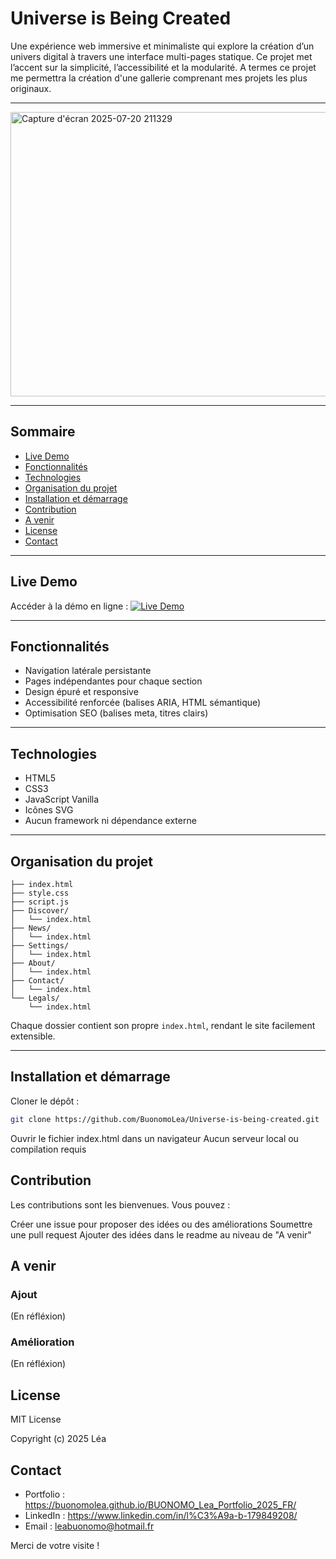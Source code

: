 # Universe is Being Created

Une expérience web immersive et minimaliste qui explore la création d’un univers digital à travers une interface multi-pages statique.
Ce projet met l’accent sur la simplicité, l’accessibilité et la modularité.
A termes ce projet me permettra la création d'une gallerie comprenant mes projets les plus originaux.

---

<img width="947" height="455" alt="Capture d'écran 2025-07-20 211329" src="https://github.com/user-attachments/assets/3559bcbe-407e-466f-a67b-dc666d492996" />

---

## Sommaire

- [Live Demo](#live-demo)
- [Fonctionnalités](#fonctionnalités)
- [Technologies](#technologies)
- [Organisation du projet](#organisation-du-projet)
- [Installation et démarrage](#installation-et-démarrage)
- [Contribution](#contribution)
- [A venir](#a-venir)
- [License](#license)
- [Contact](#contact)

---

## Live Demo

Accéder à la démo en ligne : 
 [![Live Demo](https://img.shields.io/badge/Live_Demo-Open-2E0EF1)](https://buonomolea.github.io/Universe-is-being-created/)

---

## Fonctionnalités

- Navigation latérale persistante
- Pages indépendantes pour chaque section
- Design épuré et responsive
- Accessibilité renforcée (balises ARIA, HTML sémantique)
- Optimisation SEO (balises meta, titres clairs)

---

## Technologies

- HTML5
- CSS3
- JavaScript Vanilla
- Icônes SVG
- Aucun framework ni dépendance externe

---

## Organisation du projet

```Universe-is-being-created/
├── index.html
├── style.css
├── script.js
├── Discover/
│   └── index.html
├── News/
│   └── index.html
├── Settings/
│   └── index.html
├── About/
│   └── index.html
├── Contact/
│   └── index.html
└── Legals/
    └── index.html
``` 
Chaque dossier contient son propre `index.html`, rendant le site facilement extensible.

---

## Installation et démarrage

 Cloner le dépôt :
   ```bash
   git clone https://github.com/BuonomoLea/Universe-is-being-created.git
   ```

Ouvrir le fichier index.html dans un navigateur
Aucun serveur local ou compilation requis

## Contribution

Les contributions sont les bienvenues. Vous pouvez :

Créer une issue pour proposer des idées ou des améliorations
Soumettre une pull request
Ajouter des idées dans le readme au niveau de "A venir"

## A venir

### Ajout

(En réfléxion)

### Amélioration

(En réfléxion)

## License

MIT License

Copyright (c) 2025 Léa


## Contact

- Portfolio : https://buonomolea.github.io/BUONOMO_Lea_Portfolio_2025_FR/  
- LinkedIn :  https://www.linkedin.com/in/l%C3%A9a-b-179849208/
- Email : leabuonomo@hotmail.fr

Merci de votre visite !

